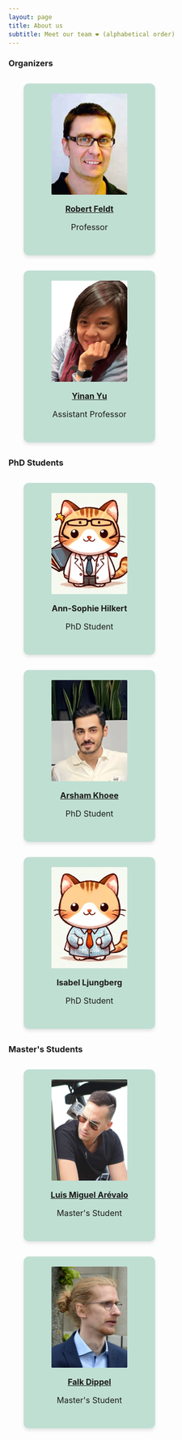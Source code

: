```yaml
---
layout: page
title: About us
subtitle: Meet our team ❤ (alphabetical order)
---
```


<style>
.profile-card {
background-color: #C0DFD3;
height: 300px;
max-width: 220px;
text-align: center;
padding: 20px;
margin-left: 30px;
margin-top: 30px;
margin-bottom: 30px;
border-radius: 10px;
box-shadow: 0px 4px 6px rgba(0, 0, 0, 0.1);
}

.profile-image {
overflow: hidden;
max-width: 150px;
height: 200px;
border-radius: 1%;
object-fit: cover;
}

.profile-name {
margin-top: 15px;
font-size: 16px;
font-weight: bold;
/* color: #333; */
}

.profile-description {
margin-top: 5px;
font-size: 16px;
/* color: #000000; */
}
</style>

### Organizers

<div class="row">
<div class="profile-card">
<img class="profile-image" src="/assets/img/profile-robert.jpg" alt="Profile image for Robert">
<h3 class="profile-name"><a href="http://www.robertfeldt.net/">Robert Feldt</a></h3>
<p class="profile-description">Professor</p>
</div>

<div class="profile-card">
<img class="profile-image" src="/assets/img/profile-yinan.png" alt="Profile image for Yinan">
<h3 class="profile-name"><a href="https://www.chalmers.se/en/persons/yinan/">Yinan Yu</a></h3>
<p class="profile-description">Assistant Professor</p>
</div>
</div>


### PhD Students

<div class="row">
<div class="profile-card">
<img class="profile-image" src="/assets/img/profile-ann-sophie.jpg" alt="Placeholder profile image for Ann-Sophie">
<h3 class="profile-name">Ann-Sophie Hilkert</h3>
<p class="profile-description">PhD Student</p>
</div>

<div class="profile-card">
<img class="profile-image" src="/assets/img/profile-arsham.png" alt="Placeholder profile image for Arsham">
<h3 class="profile-name"><a href="/members/arsham">Arsham Khoee</a></h3>
<p class="profile-description">PhD Student</p>
</div>

<div class="profile-card">
<img class="profile-image" src="/assets/img/profile-isabel.jpg" alt="Placeholder profile image for Isabel">
<h3 class="profile-name">Isabel Ljungberg</h3>
<p class="profile-description">PhD Student</p>
</div>
</div>


### Master's Students

<div class="row">

<div class="profile-card">
<img class="profile-image" src="/assets/img/profile-luis.png" alt="Profile image for Luis">
<h3 class="profile-name"><a href="/members/luis">Luis Miguel Arévalo</a></h3>
<p class="profile-description">Master's Student</p>
</div>

<div class="profile-card">
<img class="profile-image" src="/assets/img/profile-falk.jpg" alt="Profile image for Falk">
<h3 class="profile-name"><a href="/members/falk">Falk Dippel</a></h3>
<p class="profile-description">Master's Student</p>
</div>

</div>

<!-- ### Industrial Collaborators -->

<!-- <p>Coming soon</p> -->

